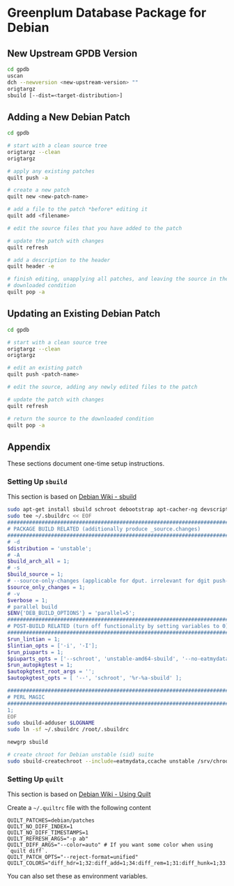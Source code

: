 # Greenplum Database Package for Debian

## New Upstream GPDB Version

```sh
cd gpdb
uscan
dch --newversion <new-upstream-version> ""
origtargz
sbuild [--dist=<target-distribution>]
```

## Adding a New Debian Patch

```sh
cd gpdb

# start with a clean source tree
origtargz --clean
origtargz

# apply any existing patches
quilt push -a

# create a new patch
quilt new <new-patch-name>

# add a file to the patch *before* editing it
quilt add <filename>

# edit the source files that you have added to the patch

# update the patch with changes
quilt refresh

# add a description to the header
quilt header -e

# finish editing, unapplying all patches, and leaving the source in the
# downloaded condition
quilt pop -a
```

## Updating an Existing Debian Patch

```sh
cd gpdb

# start with a clean source tree
origtargz --clean
origtargz

# edit an existing patch
quilt push <patch-name>

# edit the source, adding any newly edited files to the patch

# update the patch with changes
quilt refresh

# return the source to the downloaded condition
quilt pop -a
```

## Appendix

These sections document one-time setup instructions.

### Setting Up `sbuild`

This section is based on [Debian Wiki - sbuild](https://wiki.debian.org/sbuild)

```sh
sudo apt-get install sbuild schroot debootstrap apt-cacher-ng devscripts piuparts
sudo tee ~/.sbuildrc << EOF
##############################################################################
# PACKAGE BUILD RELATED (additionally produce _source.changes)
##############################################################################
# -d
$distribution = 'unstable';
# -A
$build_arch_all = 1;
# -s
$build_source = 1;
# --source-only-changes (applicable for dput. irrelevant for dgit push-source).
$source_only_changes = 1;
# -v
$verbose = 1;
# parallel build
$ENV{'DEB_BUILD_OPTIONS'} = 'parallel=5';
##############################################################################
# POST-BUILD RELATED (turn off functionality by setting variables to 0)
##############################################################################
$run_lintian = 1;
$lintian_opts = ['-i', '-I'];
$run_piuparts = 1;
$piuparts_opts = ['--schroot', 'unstable-amd64-sbuild', '--no-eatmydata'];
$run_autopkgtest = 1;
$autopkgtest_root_args = '';
$autopkgtest_opts = [ '--', 'schroot', '%r-%a-sbuild' ];

##############################################################################
# PERL MAGIC
##############################################################################
1;
EOF
sudo sbuild-adduser $LOGNAME
sudo ln -sf ~/.sbuildrc /root/.sbuildrc

newgrp sbuild

# create chroot for Debian unstable (sid) suite
sudo sbuild-createchroot --include=eatmydata,ccache unstable /srv/chroot/unstable-amd64-sbuild http://127.0.0.1:3142/ftp.us.debian.org/debian
```

### Setting Up `quilt`

This section is based on [Debian Wiki - Using Quilt](https://wiki.debian.org/UsingQuilt)

Create a `~/.quiltrc` file with the following content

```text
QUILT_PATCHES=debian/patches
QUILT_NO_DIFF_INDEX=1
QUILT_NO_DIFF_TIMESTAMPS=1
QUILT_REFRESH_ARGS="-p ab"
QUILT_DIFF_ARGS="--color=auto" # If you want some color when using `quilt diff`.
QUILT_PATCH_OPTS="--reject-format=unified"
QUILT_COLORS="diff_hdr=1;32:diff_add=1;34:diff_rem=1;31:diff_hunk=1;33:diff_ctx=35:diff_cctx=33"
```

You can also set these as environment variables.
